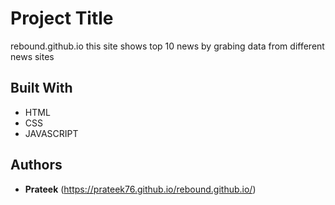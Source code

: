 

# Project Title

rebound.github.io
this site shows top 10 news by
grabing data from different news sites


## Built With

* HTML
* CSS
* JAVASCRIPT

## Authors

* **Prateek** (https://prateek76.github.io/rebound.github.io/)
